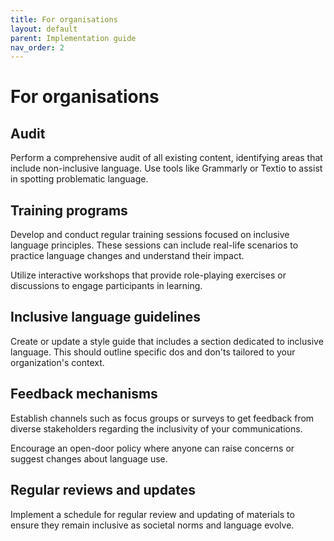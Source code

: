 ```yaml
---
title: For organisations
layout: default
parent: Implementation guide
nav_order: 2
---
```

# For organisations

## Audit

Perform a comprehensive audit of all existing content, identifying areas that include non-inclusive language. Use tools like Grammarly or Textio to assist in spotting problematic language.

## Training programs

Develop and conduct regular training sessions focused on inclusive language principles. These sessions can include real-life scenarios to practice language changes and understand their impact.

Utilize interactive workshops that provide role-playing exercises or discussions to engage participants in learning.

## Inclusive language guidelines

Create or update a style guide that includes a section dedicated to inclusive language. This should outline specific dos and don'ts tailored to your organization's context.

## Feedback mechanisms

Establish channels such as focus groups or surveys to get feedback from diverse stakeholders regarding the inclusivity of your communications.

Encourage an open-door policy where anyone can raise concerns or suggest changes about language use.

## Regular reviews and updates

Implement a schedule for regular review and updating of materials to ensure they remain inclusive as societal norms and language evolve.
